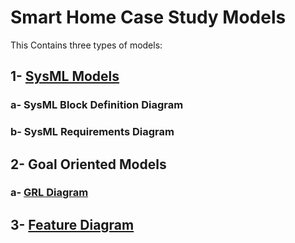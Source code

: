 # Smart Home Case Study Models
This Contains three types of models:  

## 1- [SysML Models](SysML/README.md) 

   ### a- SysML Block Definition Diagram
   ### b- SysML Requirements Diagram
   
## 2- Goal Oriented Models
   ### a- [GRL Diagram](GRL/README.MD)
## 3- [Feature Diagram](Feature/README.MD)
